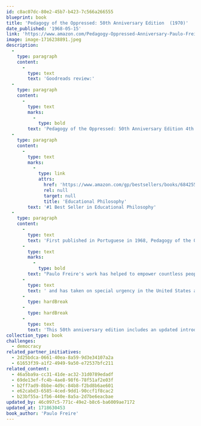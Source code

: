 ```yaml
---
id: c8ac07dc-80e2-45b7-b423-7c566a266555
blueprint: book
title: 'Pedagogy of the Oppressed: 50th Anniversary Edition  (1970)'
date_published: '1968-05-15'
link: 'https://www.amazon.com/Pedagogy-Oppressed-Anniversary-Paulo-Freire-dp-1501314130/dp/1501314130/ref=dp_ob_title_bk'
image: image-1716238891.jpeg
description:
  -
    type: paragraph
    content:
      -
        type: text
        text: 'Goodreads review:'
  -
    type: paragraph
    content:
      -
        type: text
        marks:
          -
            type: bold
        text: 'Pedagogy of the Oppressed: 50th Anniversary Edition 4th Edition'
  -
    type: paragraph
    content:
      -
        type: text
        marks:
          -
            type: link
            attrs:
              href: 'https://www.amazon.com/gp/bestsellers/books/684255011/ref=zg_b_bs_684255011_1'
              rel: null
              target: null
              title: 'Educational Philosophy'
        text: '#1 Best Seller in Educational Philosophy'
  -
    type: paragraph
    content:
      -
        type: text
        text: 'First published in Portuguese in 1968, Pedagogy of the Oppressed was translated and published in English in 1970. '
      -
        type: text
        marks:
          -
            type: bold
        text: "Paulo Freire's work has helped to empower countless people throughout the world"
      -
        type: text
        text: ' and has taken on special urgency in the United States and Western Europe, where the creation of a permanent underclass among the underprivileged and minorities in cities and urban centers is ongoing.'
      -
        type: hardBreak
      -
        type: hardBreak
      -
        type: text
        text: 'This 50th anniversary edition includes an updated introduction by Donaldo Macedo, a new afterword by Ira Shor and interviews with Marina Aparicio Barberán, Noam Chomsky, Ramón Flecha, Gustavo Fischman, Ronald David Glass, Valerie Kinloch, Peter Mayo, Peter McLaren and Margo Okazawa-Rey to inspire a new generation of educators, students, and general readers for years to come.'
collection_type: book
challenges:
  - democracy
related_partner_initiatives:
  - 2d25bdca-0661-40ea-8a59-9d3e34107a2a
  - 61653f39-a1f2-4949-9a50-e72537bfc211
related_content:
  - 46a5ba9a-cc31-41de-ac32-31d0789edadf
  - 69de13ef-fc4b-4ae8-98f6-78f51af2e03f
  - b2ff7ad9-8bbe-4d9c-84b8-f2bd8b6ae601
  - e62cabd3-6585-4ced-9dd1-90ccf1f8cac2
  - b23bf55a-1fb6-440e-8a5a-2d7be6eacbae
updated_by: 46c097c5-771c-49e2-b8c6-ba6009ae7172
updated_at: 1718630453
book_author: 'Paulo Freire'
---
```

